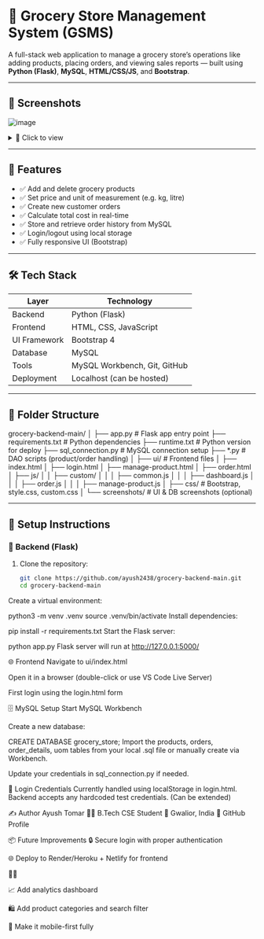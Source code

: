 # 🛒 Grocery Store Management System (GSMS)

A full-stack web application to manage a grocery store’s operations like adding products, placing orders, and viewing sales reports — built using **Python (Flask)**, **MySQL**, **HTML/CSS/JS**, and **Bootstrap**.

---

## 📸 Screenshots
![image](https://github.com/user-attachments/assets/a710f548-3f4c-4920-a13e-be8516eb3093)


<details>
<summary>🔽 Click to view</summary>

### 💻 UI - Manage Products  
<img src="![image](https://github.com/user-attachments/assets/97cee621-ceaa-4276-ae22-69a0c4da134c)
" width="600"/>

### 🧾 UI - Place Order  
<img src="![image](https://github.com/user-attachments/assets/b7f3152e-9f71-4587-b0f0-bd837de81157)
" width="600"/>

### 📊 UI - Dashboard  
<img src="![image](https://github.com/user-attachments/assets/a890dfab-b9dc-4715-9808-90e90b7fed31)
" width="600"/>

### 🗃️ MySQL Database View  
<img src="![image](https://github.com/user-attachments/assets/c35d0fb3-ddf4-44aa-a659-51a408bee4af)
" width="600"/>

</details>

---

## 🧠 Features

- ✅ Add and delete grocery products
- ✅ Set price and unit of measurement (e.g. kg, litre)
- ✅ Create new customer orders
- ✅ Calculate total cost in real-time
- ✅ Store and retrieve order history from MySQL
- ✅ Login/logout using local storage
- ✅ Fully responsive UI (Bootstrap)

---

## 🛠️ Tech Stack

| Layer       | Technology                   |
|-------------|------------------------------|
| Backend     | Python (Flask)               |
| Frontend    | HTML, CSS, JavaScript        |
| UI Framework| Bootstrap 4                  |
| Database    | MySQL                        |
| Tools       | MySQL Workbench, Git, GitHub |
| Deployment  | Localhost (can be hosted)    |

---

## 📁 Folder Structure

grocery-backend-main/
│
├── app.py # Flask app entry point
├── requirements.txt # Python dependencies
├── runtime.txt # Python version for deploy
├── sql_connection.py # MySQL connection setup
├── *.py # DAO scripts (product/order handling)
│
├── ui/ # Frontend files
│ ├── index.html
│ ├── login.html
│ ├── manage-product.html
│ ├── order.html
│ ├── js/
│ │ ├── custom/
│ │ │ ├── common.js
│ │ │ ├── dashboard.js
│ │ │ ├── order.js
│ │ │ ├── manage-product.js
│ ├── css/ # Bootstrap, style.css, custom.css
│ └── screenshots/ # UI & DB screenshots (optional)



---

## 🚀 Setup Instructions

### 🔧 Backend (Flask)

1. Clone the repository:
   ```bash
   git clone https://github.com/ayush2438/grocery-backend-main.git
   cd grocery-backend-main

Create a virtual environment:

python3 -m venv .venv
source .venv/bin/activate
Install dependencies:


pip install -r requirements.txt
Start the Flask server:

python app.py
Flask server will run at http://127.0.0.1:5000/

🌐 Frontend
Navigate to ui/index.html

Open it in a browser (double-click or use VS Code Live Server)

First login using the login.html form

🗄️ MySQL Setup
Start MySQL Workbench

Create a new database:

CREATE DATABASE grocery_store;
Import the products, orders, order_details, uom tables from your local .sql file or manually create via Workbench.

Update your credentials in sql_connection.py if needed.

🔐 Login Credentials
Currently handled using localStorage in login.html.
Backend accepts any hardcoded test credentials. (Can be extended)

✍️ Author
Ayush Tomar
👨‍💻 B.Tech CSE Student
📍 Gwalior, India
🔗 GitHub Profile

📦 Future Improvements
🔒 Secure login with proper authentication

🌐 Deploy to Render/Heroku + Netlify for frontend

🚶🏻

📈 Add analytics dashboard

🛍️ Add product categories and search filter

📱 Make it mobile-first fully

